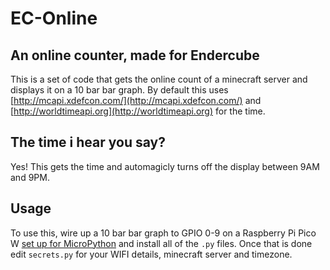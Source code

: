 # EC-Online

## An online counter, made for Endercube

This is a set of code that gets the online count of a minecraft server and displays it on a 10 bar bar graph. By default this uses [http://mcapi.xdefcon.com/](http://mcapi.xdefcon.com/) and [http://worldtimeapi.org](http://worldtimeapi.org) for the time.

## The time i hear you say?

Yes! This gets the time and automagicly turns off the display between 9AM and 9PM.

## Usage

To use this, wire up a 10 bar bar graph to GPIO 0-9 on a Raspberry Pi Pico W [set up for MicroPython](https://projects.raspberrypi.org/en/projects/get-started-pico-w/1) and install all of the `.py` files. Once that is done edit `secrets.py` for your WIFI details, minecraft server and timezone.
